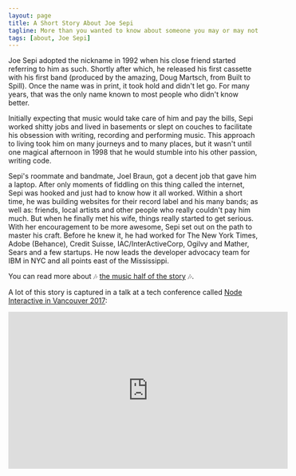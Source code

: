 ```yaml
---
layout: page
title: A Short Story About Joe Sepi
tagline: More than you wanted to know about someone you may or may not know
tags: [about, Joe Sepi]
---
```


Joe Sepi adopted the nickname in 1992 when his close friend started referring to him as such. Shortly after which, he released his first cassette with his first band (produced by the amazing, Doug Martsch, from Built to Spill). Once the name was in print, it took hold and didn't let go. For many years, that was the only name known to most people who didn't know better.

Initially expecting that music would take care of him and pay the bills, Sepi worked shitty jobs and lived in basements or slept on couches to facilitate his obsession with writing, recording and performing music. This approach to living took him on many journeys and to many places, but it wasn't until one magical afternoon in 1998 that he would stumble into his other passion, writing code.

Sepi's roommate and bandmate, Joel Braun, got a decent job that gave him a laptop. After only moments of fiddling on this thing called the internet, Sepi was hooked and just had to know how it all worked. Within a short time, he was building websites for their record label and his many bands; as well as: friends, local artists and other people who really couldn't pay him much. But when he finally met his wife, things really started to get serious. With her encouragement to be more awesome, Sepi set out on the path to master his craft. Before he knew it, he had worked for The New York Times, Adobe (Behance), Credit Suisse, IAC/InterActiveCorp, Ogilvy and Mather, Sears and a few startups. He now leads the developer advocacy team for IBM in NYC and all points east of the Mississippi.

You can read more about 🎶 [the music half of the story](/about/music/) 🎶.

A lot of this story is captured in a talk at a tech conference called [Node Interactive in Vancouver 2017](http://events17.linuxfoundation.org/events/node-interactive):

<iframe width="560" height="315" src="https://www.youtube.com/embed/9BDn6HYmgWc" frameborder="0" gesture="media" allow="encrypted-media" allowfullscreen></iframe>

<br>



